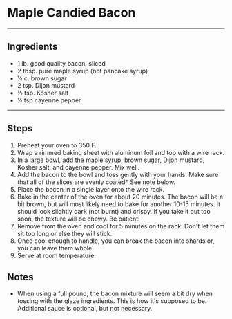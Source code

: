 # Maple Candied Bacon

---

## Ingredients

* 1 lb. good quality bacon, sliced
* 2 tbsp. pure maple syrup (not pancake syrup)
* ¼ c. brown sugar
* 2 tsp. Dijon mustard
* ½ tsp. Kosher salt
* ¼ tsp cayenne pepper


---

## Steps

1.  Preheat your oven to 350 F.
2. Wrap a rimmed baking sheet with aluminum foil and top with a wire rack.
3. In a large bowl, add the maple syrup, brown sugar, Dijon mustard, Kosher salt, and cayenne pepper. Mix well.
4. Add the bacon to the bowl and toss gently with your hands. Make sure that all of the slices are evenly coated* See note below.
5. Place the bacon in a single layer onto the wire rack.
6. Bake in the center of the oven for about 20 minutes. The bacon will be a bit brown, but will most likely need to bake for another 10-15 minutes. It should look slightly dark (not burnt) and crispy. If you take it out too soon, the texture will be chewy. Be patient!
7. Remove from the oven and cool for 5 minutes on the rack. Don't let them sit too long or else they will stick.
8. Once cool enough to handle, you can break the bacon into shards or, you can leave them whole.
9. Serve at room temperature.



## Notes
* When using a full pound, the bacon mixture will seem a bit dry when tossing with the glaze ingredients. This is how it's supposed to be. Additional sauce is optional, but not necessary. 
